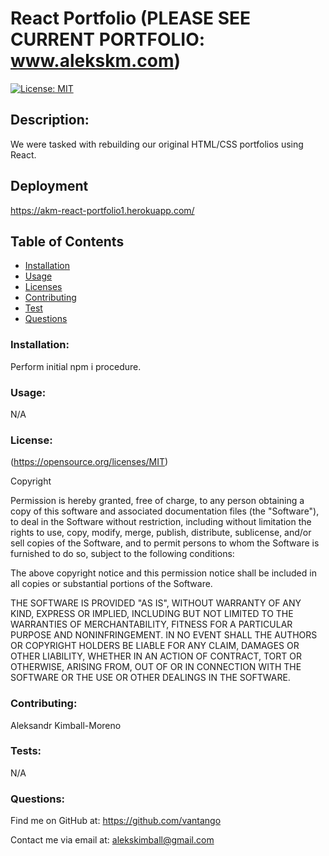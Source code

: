 
# React Portfolio (PLEASE SEE CURRENT PORTFOLIO: www.alekskm.com)
[![License: MIT](https://img.shields.io/badge/License-MIT-yellow.svg)](https://opensource.org/licenses/MIT)
    
## Description: 
We were tasked with rebuilding our original HTML/CSS portfolios using React.

## Deployment
https://akm-react-portfolio1.herokuapp.com/
            
## Table of Contents
- [Installation](#Installation)
- [Usage](#Usage)
- [Licenses](#Licenses)
- [Contributing](#Contributing)
- [Test](#Test)
- [Questions](#Questions)
            
### Installation: 
 Perform initial npm i procedure.
            
### Usage: 
N/A
            
### License:
(https://opensource.org/licenses/MIT)

Copyright <YEAR> <COPYRIGHT HOLDER>

Permission is hereby granted, free of charge, to any person obtaining a copy of this software and associated documentation files (the "Software"), to deal in the Software without restriction, including without limitation the rights to use, copy, modify, merge, publish, distribute, sublicense, and/or sell copies of the Software, and to permit persons to whom the Software is furnished to do so, subject to the following conditions:
                
The above copyright notice and this permission notice shall be included in all copies or substantial portions of the Software.
                
THE SOFTWARE IS PROVIDED "AS IS", WITHOUT WARRANTY OF ANY KIND, EXPRESS OR IMPLIED, INCLUDING BUT NOT LIMITED TO THE WARRANTIES OF MERCHANTABILITY, FITNESS FOR A PARTICULAR PURPOSE AND NONINFRINGEMENT. IN NO EVENT SHALL THE AUTHORS OR COPYRIGHT HOLDERS BE LIABLE FOR ANY CLAIM, DAMAGES OR OTHER LIABILITY, WHETHER IN AN ACTION OF CONTRACT, TORT OR OTHERWISE, ARISING FROM, OUT OF OR IN CONNECTION WITH THE SOFTWARE OR THE USE OR OTHER DEALINGS IN THE SOFTWARE.
            
### Contributing:
Aleksandr Kimball-Moreno
            
### Tests: 
N/A
            
### Questions:
Find me on GitHub at: https://github.com/vantango

Contact me via email at: alekskimball@gmail.com
